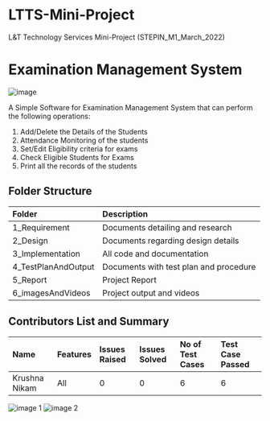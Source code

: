 # LTTS-Mini-Project
L&amp;T Technology Services Mini-Project (STEPIN_M1_March_2022)

# Examination Management System
![image](https://user-images.githubusercontent.com/65846052/114353231-68bde680-9b8a-11eb-9c79-d00e7f4b3a9f.png)

A Simple Software for Examination Management System that can perform the following operations:
1. Add/Delete the Details of the Students
2. Attendance Monitoring of the students
3. Set/Edit Eligibility criteria for exams
4. Check Eligible Students for Exams
5. Print all the records of the students


## Folder Structure
|Folder|Description|
|:-----|:----------|
|1_Requirement|Documents detailing and research|
|2_Design|Documents regarding design details|
|3_Implementation|All code and documentation|
|4_TestPlanAndOutput|Documents with test plan and procedure|
|5_Report|Project Report|
|6_imagesAndVideos|Project output and videos|

## Contributors List and Summary
|Name    |Features   |Issues Raised|Issues Solved  |No of Test Cases| Test Case Passed|
|:-------|:----------|:------------|:---------------|:----------------|:---------------|
|Krushna Nikam|All|0|0|6|6|

![image 1](https://api.codiga.io/project/32265/score/svg) ![image 2](https://api.codiga.io/project/32265/status/svg)
